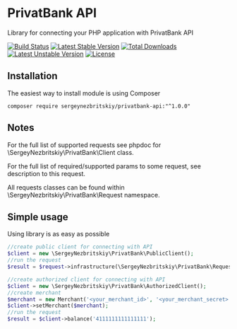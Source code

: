 
# PrivatBank API
Library for connecting your PHP application with PrivatBank API

[![Build Status](https://travis-ci.org/sergeynezbritskiy/privatbank-api.svg?branch=master)](https://travis-ci.org/sergeynezbritskiy/privatbank-api)
[![Latest Stable Version](https://poser.pugx.org/sergeynezbritskiy/privatbank-api/v/stable)](https://packagist.org/packages/sergeynezbritskiy/privatbank-api)
[![Total Downloads](https://poser.pugx.org/sergeynezbritskiy/privatbank-api/downloads)](https://packagist.org/packages/sergeynezbritskiy/privatbank-api)
[![Latest Unstable Version](https://poser.pugx.org/sergeynezbritskiy/privatbank-api/v/unstable)](https://packagist.org/packages/sergeynezbritskiy/privatbank-api)
[![License](https://poser.pugx.org/sergeynezbritskiy/privatbank-api/license)](https://packagist.org/packages/sergeynezbritskiy/privatbank-api)

## Installation
The easiest way to install module is using Composer
```
composer require sergeynezbritskiy/privatbank-api:"^1.0.0"
```

## Notes
For the full list of supported requests see phpdoc for \SergeyNezbritskiy\PrivatBank\Client class.

For the full list of required/supported params to some request, see description to this request.

All requests classes can be found within \SergeyNezbritskiy\PrivatBank\Request namespace.

## Simple usage
Using library is as easy as possible
```php
//create public client for connecting with API
$client = new \SergeyNezbritskiy\PrivatBank\PublicClient();
//run the request
$result = $request->infrastructure(\SergeyNezbritskiy\PrivatBank\Request\InfrastructureRequest::TYPE_ATM, 'Днепропетровск');

//create authorized client for connecting with API
$client = new \SergeyNezbritskiy\PrivatBank\AuthorizedClient();
//create merchant
$merchant = new Merchant('<your_merchant_id>', '<your_merchant_secret>');
$client->setMerchant($merchant);
//run the request
$result = $client->balance('4111111111111111');
```
